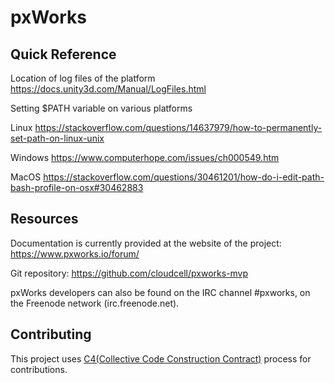 # pxWorks

## Quick Reference

Location of log files of the platform https://docs.unity3d.com/Manual/LogFiles.html

Setting $PATH variable on various platforms

Linux https://stackoverflow.com/questions/14637979/how-to-permanently-set-path-on-linux-unix

Windows https://www.computerhope.com/issues/ch000549.htm

MacOS https://stackoverflow.com/questions/30461201/how-do-i-edit-path-bash-profile-on-osx#30462883

## Resources

Documentation is currently provided at the website of the project: https://www.pxworks.io/forum/

Git repository: https://github.com/cloudcell/pxworks-mvp

pxWorks developers can also be found on the IRC channel #pxworks, on the Freenode network (irc.freenode.net).

## Contributing

This project uses [C4(Collective Code Construction Contract)](https://rfc.zeromq.org/spec:42/C4/) process for contributions.
